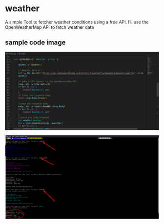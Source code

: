 # weather
 A simple Tool to fetcher weather conditions using a free API.  I’ll use the OpenWeatherMap API to fetch weather data

## sample code image
![code sample](/weathercode.png)

![code execution output](/ternimal.png)